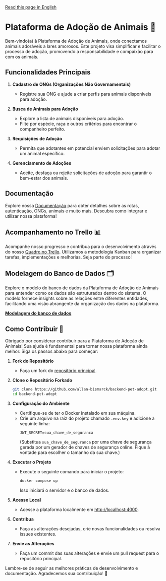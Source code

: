 <a href="README.md" target="_blank">Read this page in English</a>
# Plataforma de Adoção de Animais 🐾

Bem-vindo(a) à Plataforma de Adoção de Animais, onde conectamos animais adoráveis a lares amorosos. Este projeto visa simplificar e facilitar o processo de adoção, promovendo a responsabilidade e compaixão para com os animais.

## Funcionalidades Principais

1. **Cadastro de ONGs (Organizações Não Governamentais)**
   - Registre sua ONG e ajude a criar perfis para animais disponíveis para adoção.

2. **Busca de Animais para Adoção**
   - Explore a lista de animais disponíveis para adoção.
   - Filte por espécie, raça e outros critérios para encontrar o companheiro perfeito.

3. **Requisições de Adoção**
   - Permita que adotantes em potencial enviem solicitações para adotar um animal específico.

4. **Gerenciamento de Adoções**
   - Aceite, desfaça ou rejeite solicitações de adoção para garantir o bem-estar dos animais.

## Documentação

Explore nossa [Documentação](https://documenter.getpostman.com/view/32475615/2s9YypDNMk) para obter detalhes sobre as rotas, autenticação, ONGs, animais e muito mais. Descubra como integrar e utilizar nossa plataforma!

## Acompanhamento no Trello 📊

Acompanhe nosso progresso e contribua para o desenvolvimento através do nosso [Quadro no Trello](https://trello.com/b/fRxmXbu5/plataforma-de-ado%C3%A7%C3%A3o-de-animais). Utilizamos a metodologia Kanban para organizar tarefas, implementações e melhorias. Seja parte do processo!

## Modelagem do Banco de Dados 🗂️

Explore o modelo do banco de dados da Plataforma de Adoção de Animais para entender como os dados são estruturados dentro do sistema. O modelo fornece insights sobre as relações entre diferentes entidades, facilitando uma visão abrangente da organização dos dados na plataforma.

**[Modelagem do banco de dados](https://github.com/allan-bismarck/backend-pet-adopt/blob/main/modelagem_banco_de_dados/Diagrama%20plataforma%20de%20ado%C3%A7%C3%A3o%20de%20animais%20(1).jpg)**

## Como Contribuir 🤝

Obrigado por considerar contribuir para a Plataforma de Adoção de Animais! Sua ajuda é fundamental para tornar nossa plataforma ainda melhor. Siga os passos abaixo para começar:

1. **Fork do Repositório**
   - Faça um fork do [repositório principal](https://github.com/allan-bismarck/backend-pet-adopt.git).

2. **Clone o Repositório Forkado**
   ```bash
   git clone https://github.com/allan-bismarck/backend-pet-adopt.git
   cd backend-pet-adopt
   ```

3. **Configuração do Ambiente**
   - Certifique-se de ter o Docker instalado em sua máquina.
   - Crie um arquivo na raiz do projeto chamado `.env.key` e adicione a seguinte linha:
     ```
     JWT_SECRET=sua_chave_de_seguranca
     ```
     (Substitua `sua_chave_de_seguranca` por uma chave de segurança gerada por um gerador de chaves de segurança online. Fique à vontade para escolher o tamanho da sua chave.)

4. **Executar o Projeto**
   - Execute o seguinte comando para iniciar o projeto:
     ```bash
     docker compose up
     ```
     Isso iniciará o servidor e o banco de dados.

5. **Acesso Local**
   - Acesse a plataforma localmente em [http://localhost:4000](http://localhost:4000).

6. **Contribua**
   - Faça as alterações desejadas, crie novas funcionalidades ou resolva issues existentes.

7. **Envie as Alterações**
   - Faça um commit das suas alterações e envie um pull request para o repositório principal.

Lembre-se de seguir as melhores práticas de desenvolvimento e documentação. Agradecemos sua contribuição! 🚀
